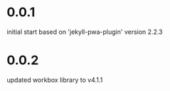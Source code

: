# 0.0.1

initial start based on 'jekyll-pwa-plugin' version 2.2.3

# 0.0.2

updated workbox library to v4.1.1
